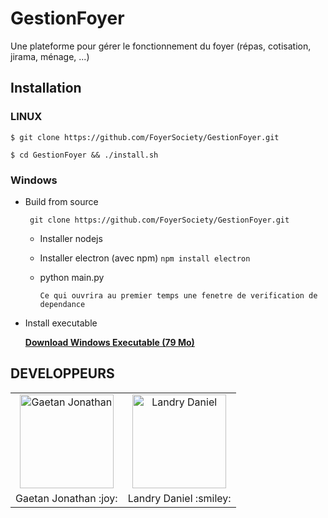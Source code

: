 # GestionFoyer
Une plateforme pour gérer le fonctionnement du foyer (répas, cotisation, jirama,  ménage, ...)


## Installation

### LINUX 

`$ git clone https://github.com/FoyerSociety/GestionFoyer.git`
 
`$ cd GestionFoyer && ./install.sh`


### Windows 
- Build from source
  
  ` git clone https://github.com/FoyerSociety/GestionFoyer.git`
  
    * Installer nodejs
    * Installer electron (avec npm) `npm install electron `
    * python main.py 
    
          Ce qui ouvrira au premier temps une fenetre de verification de dependance
    
 - Install executable
 
     [**Download Windows Executable (79 Mo)**](https://github.com/FoyerSociety/GestionFoyer/releases/download/1.0.0-alpha/foyerApp.exe)
    
    


## DEVELOPPEURS
<table>
 <tr>
    <td align="center"><a href="gaetan1903.github.com"><img src="https://avatars0.githubusercontent.com/u/43904633?s=460&v=4" width="150px;" height="150px;" alt="Gaetan Jonathan"/> </td>
     <td align="center"><a href="Landris18.github.com"><img src="https://avatars0.githubusercontent.com/u/47665507?s=400&v=4" width="150px;" height="150px;" alt="Landry Daniel"/> </td>
 </tr>
 <tr>
  <td> Gaetan Jonathan :joy: </td>
  <td> Landry Daniel :smiley: </td>
 </tr>
</table>
  
